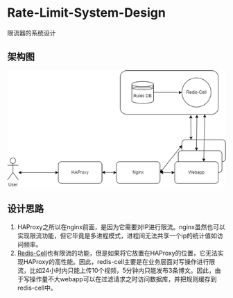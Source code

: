 # Rate-Limit-System-Design

限流器的系统设计

## 架构图
![](./images/Rate-Limit-System-Design.drawio.png)

## 设计思路
1. HAProxy之所以在nginx前面，是因为它需要对IP进行限流。nginx虽然也可以实现限流功能，但它毕竟是多进程模式，进程间无法共享一个ip的统计值如访问频率。
2. [Redis-Cell](https://github.com/brandur/redis-cell)也有限流的功能，但是如果将它放置在HAProxy的位置，它无法实现HAProxy的高性能。因此，redis-cell主要是在业务层面对写操作进行限流，比如24小时内只能上传10个视频，5分钟内只能发布3条博文。因此，由于写操作量不大webapp可以在过滤请求之时访问数据库，并把规则缓存到redis-cell中。
